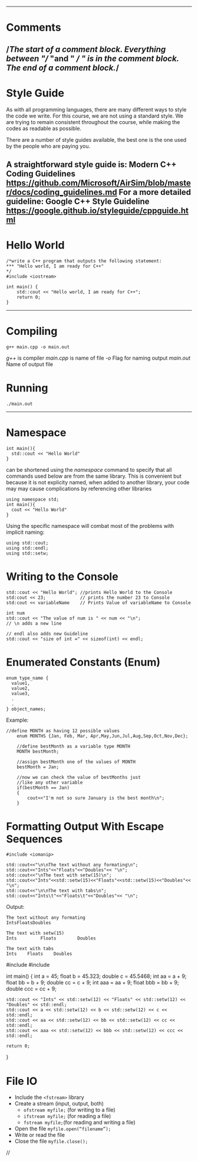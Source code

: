 ```

```
---
# Comments
/*The start of a comment block.
Everything between "/* "and " */ "
is in the comment block.
The end of a comment block.*/
---

# Style Guide
As with all programming languages, there are many different ways to style the code we write. For this course, we are not using a standard style. We are trying to remain consistent throughout the course, while making the codes as readable as possible.

There are a number of style guides available, the best one is the one used by the people who are paying you.

A straightforward style guide is:
               Modern C++ Coding Guidelines
https://github.com/Microsoft/AirSim/blob/master/docs/coding_guidelines.md
For a more detailed guideline:
               Google C++ Style Guideline
https://google.github.io/styleguide/cppguide.html
---

# Hello World
```
/*write a C++ program that outputs the following statement:
*** "Hello world, I am ready for C++"
*/
#include <iostream>

int main() {
    std::cout << "Hello world, I am ready for C++";
    return 0;
}
```
---

# Compiling
```
g++ main.cpp -o main.out
```
*g++* is compiler
*main.cpp* is name of file
*-o* Flag for naming output
*main.out* Name of output file

# Running
```
./main.out
```
---

# Namespace
```
int main(){
  std::cout << "Hello World"
}
```
can be shortened using the *namespace* command to specify that all commands used below are from the same library. This is convenient but because it is not explicity named, when added to another library, your code may may cause complications by referencing other libraries
```
using namespace std;
int main(){
  cout << "Hello World"
}
```
Using the specific namespace will combat most of the problems with implicit naming:
```
using std::cout;
using std::endl;
using std::setw;
```

# Writing to the Console

```
std::cout << "Hello World"; //prints Hello World to the Console
std:cout << 23;             // prints the number 23 to Console
std:cout << variableName    // Prints Value of variableName to Console

int num
std::cout << "The value of num is " << num << "\n";
// \n adds a new line

// endl also adds new Guideline
std::cout << "size of int =" << sizeof(int) << endl;

```



# Enumerated Constants (Enum)
```
enum type_name {
  value1,
  value2,
  value3,
  .
  .
} object_names;
```

Example:
```
//define MONTH as having 12 possible values
    enum MONTHS {Jan, Feb, Mar, Apr,May,Jun,Jul,Aug,Sep,Oct,Nov,Dec};

    //define bestMonth as a variable type MONTH
    MONTH bestMonth;

    //assign bestMonth one of the values of MONTH
    bestMonth = Jan;

    //now we can check the value of bestMonths just
    //like any other variable
    if(bestMonth == Jan)
    {
        cout<<"I'm not so sure January is the best month\n";
    }
```

# Formatting Output With Escape Sequences

```
#include <iomanip>

std::cout<<"\n\nThe text without any formating\n";
std::cout<<"Ints"<<"Floats"<<"Doubles"<< "\n";
std::cout<<"\nThe text with setw(15)\n";
std::cout<<"Ints"<<std::setw(15)<<"Floats"<<std::setw(15)<<"Doubles"<< "\n";
std::cout<<"\n\nThe text with tabs\n";
std::cout<<"Ints\t"<<"Floats\t"<<"Doubles"<< "\n";
```
Output:
```
The text without any formating
IntsFloatsDoubles

The text with setw(15)
Ints         Floats        Doubles

The text with tabs
Ints    Floats    Doubles
```


#include <iostream>
#include <iomanip>

int main()
{
    int a = 45;
    float b = 45.323;
    double c = 45.5468;
    int aa = a + 9;
    float bb = b + 9;
    double cc = c + 9;
    int aaa = aa + 9;
    float bbb = bb + 9;
    double ccc = cc + 9;

    std::cout << "Ints" << std::setw(12) << "Floats" << std::setw(12) << "Doubles" << std::endl;
    std::cout << a << std::setw(12) << b << std::setw(12) << c << std::endl;
    std::cout << aa << std::setw(12) << bb << std::setw(12) << cc << std::endl;
    std::cout << aaa << std::setw(12) << bbb << std::setw(12) << ccc << std::endl;

    return 0;
}


# File IO

- Include the ```<fstream>``` library
- Create a stream (input, output, both)
     - ```ofstream myfile;``` (for writing to a file)
     - ```ifstream myfile;``` (for reading a file)
     - ```fstream myfile;```(for reading and writing a file)
- Open the file  ```myfile.open(“filename”);```
- Write or read the file
- Close the file ```myfile.close();```
















































































































































//
